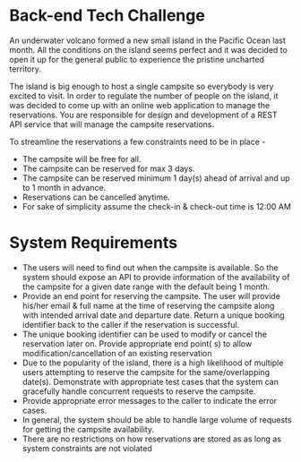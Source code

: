 Back-end Tech Challenge
=======================

An underwater volcano formed a new small island in the Pacific Ocean last month. All the conditions on the island seems
perfect and it was decided to open it up for the general public to experience the pristine uncharted territory.

The island is big enough to host a single campsite so everybody is very excited to visit. In order to regulate the
number of people on the island, it was decided to come up with an online web application to manage the reservations. You
are responsible for design and development of a REST API service that will manage the campsite reservations.

To streamline the reservations a few constraints need to be in place -

- The campsite will be free for all. 
- The campsite can be reserved for max 3 days.
- The campsite can be reserved minimum 1 day(s) ahead of arrival and up to 1 month in advance.
- Reservations can be cancelled anytime.
- For sake of simplicity assume the check-in & check-out time is 12:00 AM

System Requirements
===================

- The users will need to find out when the campsite is available. So the system should expose an API to provide
  information of the availability of the campsite for a given date range with the default being 1 month.
- Provide an end point for reserving the campsite. The user will provide his/her email & full name at the time of
  reserving the campsite along with intended arrival date and departure date. Return a unique booking identifier back to
  the caller if the reservation is successful.
- The unique booking identifier can be used to modify or cancel the reservation later on. Provide appropriate end point(
  s) to allow modification/cancellation of an existing reservation
- Due to the popularity of the island, there is a high likelihood of multiple users attempting to reserve the campsite
  for the same/overlapping date(s). Demonstrate with appropriate test cases that the system can gracefully handle
  concurrent requests to reserve the campsite.
- Provide appropriate error messages to the caller to indicate the error cases.
- In general, the system should be able to handle large volume of requests for getting the campsite availability.
- There are no restrictions on how reservations are stored as as long as system constraints are not violated
